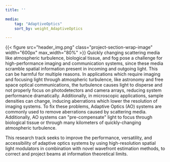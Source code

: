 ```yaml
---
title: ''

media:
    tag: "AdaptiveOptics"
    sort_by: weight_AdaptiveOptics

---
```

{{< figure src="header_img.png" class="project-section-wrap-image" width="600px" max_width="80%" >}}
Quickly changing scattering media like atmospheric turbulence, biological tissue, and fog pose a challenge for high-performance imaging and communication systems, since these media scramble spatial information present in incoming and outgoing light. This can be harmful for multiple reasons. In applications which require imaging and focusing light through atmospheric turbulence, like astronomy and free space optical communications, the turbulence causes light to disperse and not properly focus on photodetectors and camera arrays, reducing system performance dramatically. Additionally, in microscopic applications, sample densities can change, inducing aberrations which lower the resolution of imaging systems. To fix these problems, Adaptive Optics (AO) systems are commonly used to remove aberrations caused by scattering media. Additionally, AO systems can "pre-compensate" light to focus through biological tissue or through many kilometers of quickly-changing atmospheric turbulence.

This research track seeks to improve the performance, versatility, and accessibility of adaptive optics systems by using high-resolution spatial light modulators in combination with novel wavefront estimation methods, to correct and project beams at information theoretical limits.

